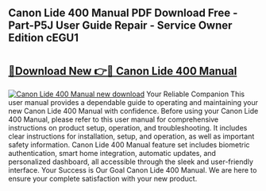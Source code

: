 ## Canon Lide 400 Manual PDF Download Free - Part-P5J User Guide Repair - Service Owner Edition cEGU1

# <h2><a href="http://bc24308.oget.top/?id=Canon+Lide+400+Manual">🔗Download New 👉🔴 Canon Lide 400 Manual</a></h2>

[![Canon Lide 400 Manual new download](https://i.imgur.com/5g1atiW.png)](http://bc24308.oget.top/?id=Canon+Lide+400+Manual)
Your Reliable Companion This user manual provides a dependable guide to operating and maintaining your new Canon Lide 400 Manual with confidence. Before using your Canon Lide 400 Manual, please refer to this user manual for comprehensive instructions on product setup, operation, and troubleshooting. It includes clear instructions for installation, setup, and operation, as well as important safety information. Canon Lide 400 Manual feature set includes biometric authentication, smart home integration, automatic updates, and personalized dashboard, all accessible through the sleek and user-friendly interface. Your Success is Our Goal Canon Lide 400 Manual. We are here to ensure your complete satisfaction with your new product.
